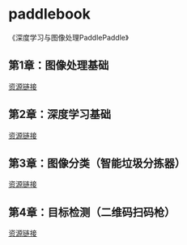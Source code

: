 # paddlebook
《深度学习与图像处理PaddlePaddle》

## 第1章：图像处理基础
[资源链接](https://aistudio.baidu.com/datasetdetail/253430)

## 第2章：深度学习基础
[资源链接](https://aistudio.baidu.com/datasetdetail/252154)

## 第3章：图像分类（智能垃圾分拣器）
[资源链接](https://aistudio.baidu.com/datasetdetail/251514)

## 第4章：目标检测（二维码扫码枪）
[资源链接]()

